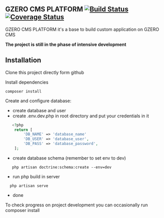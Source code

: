 ## GZERO CMS PLATFORM [![Build Status](https://travis-ci.org/GrupaZero/platform.png?branch=master)](https://travis-ci.org/GrupaZero/platform) [![Coverage Status](https://coveralls.io/repos/GrupaZero/platform/badge.png)](https://coveralls.io/r/GrupaZero/platform)

GZERO CMS PLATFORM it's a base to build custom application on GZERO CMS

**The project is still in the phase of intensive development**

## Installation

Clone this project directly form github

Install dependencies

```
composer install
```

Create and configure database:
 - create database and user
 - create .env.dev.php in root directory and put your credentials in it
 
 ```PHP
    <?php
     return [
         'DB_NAME' => 'database_name'
         'DB_USER' => 'database_user',
         'DB_PASS' => 'database_password',
     ];
 ```
 - create database schema (remember to set env to dev)
 
 ```
    php artisan doctrine:schema:create --env=dev
 ```

 - run php build in server
  
  ```
    php artisan serve
  ```  
 - done
 
 To check progress on project development you can occasionally run composer install
